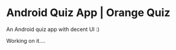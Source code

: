 # Android Quiz App | Orange Quiz
An Android quiz app with decent UI  :)

Working on it....

<!-- 
## Features
My quiz app contains a total of Eight Screens or Activities, having animations, transition, interactive UI and Enjoyable quiz questions 




**Welcome Screen ->** User can create their account by entering their name, email and a password, after that the user is able to login with his email and password. 
    Signup and Login can be skipped by using Google signin method by clicking on the google's logo at the bottom.

**Dashboard Screen ->** Contains a card showing name, email, profile photo from provided email and total score earned by attempting quiz. Below that a Gridview showing all the available quiz categories by clicking on it user will be redirected to next Screen i.e., Quiz Activity.

**Quiz Activity ->** Consists of a Progress bar at top to show you how much time you have left, a Cardview showing question below that total 4 cards for options, then a next button if you wanna skip the queation or you have selected an option.
    if the Progress bas reaches zero then a dialog box will appear and your quiz is over, you will be redirected to Dashboard Screen where you can choose the same category or some other.


**Result Activity ->** Here you will be shown your percentage of accuracy with an eye catching circular progress bar. Below that a card showing total no. of questions, Wrong attempted, Right attempted, and percentage of attempted. And at the bottom some options like
            - Show Leaderboard
            - Write a Review
            - About Developer
            - Share your score
            - Check Wrong Answers

**Review Activity ->** Here you will be shown all your wrong attempted answers

**Leaderboard Activity ->** Here 

     -->
